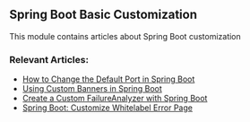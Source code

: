 ## Spring Boot Basic Customization

This module contains articles about Spring Boot customization

### Relevant Articles:

 - [How to Change the Default Port in Spring Boot](https://www.baeldung.com/spring-boot-change-port)
 - [Using Custom Banners in Spring Boot](https://www.baeldung.com/spring-boot-custom-banners)
 - [Create a Custom FailureAnalyzer with Spring Boot](https://www.baeldung.com/spring-boot-failure-analyzer)
 - [Spring Boot: Customize Whitelabel Error Page](https://www.baeldung.com/spring-boot-custom-error-page)
 
